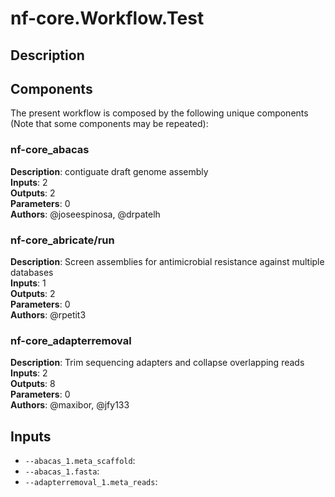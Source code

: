 # nf-core.Workflow.Test

## Description



## Components

The present workflow is composed by the following unique components (Note that some components may be repeated):

### nf-core_abacas

**Description**: contiguate draft genome assembly\
**Inputs**: 2\
**Outputs**: 2\
**Parameters**: 0\
**Authors**: @joseespinosa, @drpatelh

### nf-core_abricate/run

**Description**: Screen assemblies for antimicrobial resistance against multiple databases\
**Inputs**: 1\
**Outputs**: 2\
**Parameters**: 0\
**Authors**: @rpetit3

### nf-core_adapterremoval

**Description**: Trim sequencing adapters and collapse overlapping reads\
**Inputs**: 2\
**Outputs**: 8\
**Parameters**: 0\
**Authors**: @maxibor, @jfy133

## Inputs

- `--abacas_1.meta_scaffold`: 
- `--abacas_1.fasta`: 
- `--adapterremoval_1.meta_reads`: 
